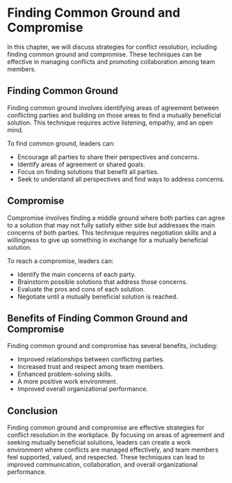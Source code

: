 # Finding Common Ground and Compromise

In this chapter, we will discuss strategies for conflict resolution, including finding common ground and compromise. These techniques can be effective in managing conflicts and promoting collaboration among team members.

Finding Common Ground
---------------------

Finding common ground involves identifying areas of agreement between conflicting parties and building on those areas to find a mutually beneficial solution. This technique requires active listening, empathy, and an open mind.

To find common ground, leaders can:

* Encourage all parties to share their perspectives and concerns.
* Identify areas of agreement or shared goals.
* Focus on finding solutions that benefit all parties.
* Seek to understand all perspectives and find ways to address concerns.

Compromise
----------

Compromise involves finding a middle ground where both parties can agree to a solution that may not fully satisfy either side but addresses the main concerns of both parties. This technique requires negotiation skills and a willingness to give up something in exchange for a mutually beneficial solution.

To reach a compromise, leaders can:

* Identify the main concerns of each party.
* Brainstorm possible solutions that address those concerns.
* Evaluate the pros and cons of each solution.
* Negotiate until a mutually beneficial solution is reached.

Benefits of Finding Common Ground and Compromise
------------------------------------------------

Finding common ground and compromise has several benefits, including:

* Improved relationships between conflicting parties.
* Increased trust and respect among team members.
* Enhanced problem-solving skills.
* A more positive work environment.
* Improved overall organizational performance.

Conclusion
----------

Finding common ground and compromise are effective strategies for conflict resolution in the workplace. By focusing on areas of agreement and seeking mutually beneficial solutions, leaders can create a work environment where conflicts are managed effectively, and team members feel supported, valued, and respected. These techniques can lead to improved communication, collaboration, and overall organizational performance.
